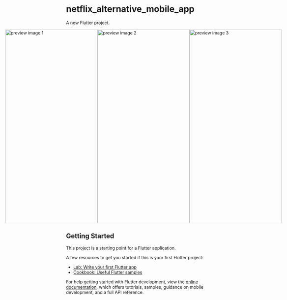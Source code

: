 # netflix_alternative_mobile_app

A new Flutter project.
<div style="display: flex; justify-content: center;">
    <img src="https://github.com/khusantoy/netflix-alternative-mobile-app/assets/119614237/696e9384-8166-4097-a8d8-9acfd11e2d50" alt="preview image 1" width="300" height="630">
    <img src="https://github.com/khusantoy/netflix-alternative-mobile-app/assets/119614237/3deb87fd-8c41-4339-b4e8-3267bcbf5fe4" alt="preview image 2" width="300" height="630">
    <img src="https://github.com/khusantoy/netflix-alternative-mobile-app/assets/119614237/cf3c8293-bd85-41a0-96a0-b979244a19c3" alt="preview image 3" width="300" height="630">
</div>

## Getting Started

This project is a starting point for a Flutter application.

A few resources to get you started if this is your first Flutter project:

- [Lab: Write your first Flutter app](https://docs.flutter.dev/get-started/codelab)
- [Cookbook: Useful Flutter samples](https://docs.flutter.dev/cookbook)

For help getting started with Flutter development, view the
[online documentation](https://docs.flutter.dev/), which offers tutorials,
samples, guidance on mobile development, and a full API reference.
